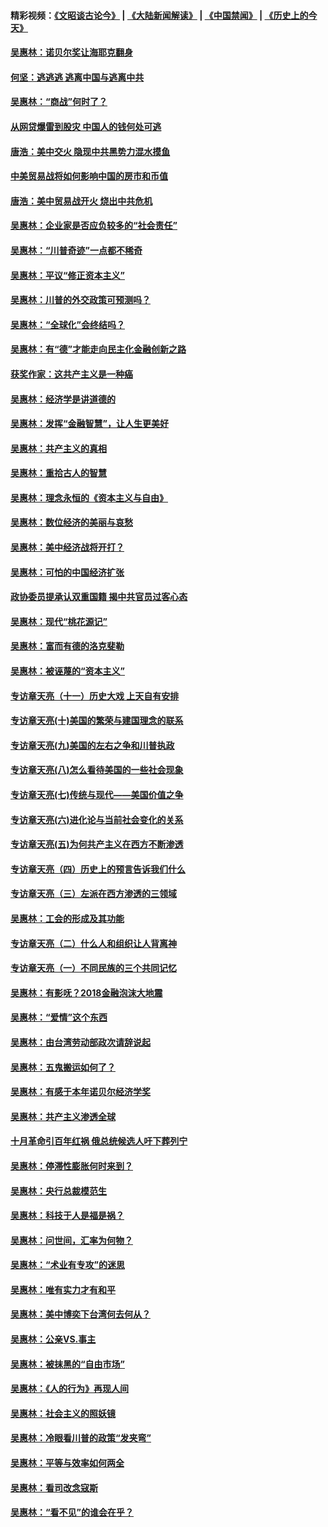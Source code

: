 #### 精彩视频：[《文昭谈古论今》](https://github.com/gfw-breaker/wenzhao/blob/master/README.md?t=01231530) | [《大陆新闻解读》](https://github.com/gfw-breaker/ntdtv-comedy/blob/master/README.md?t=01231530) | [《中国禁闻》](https://github.com/gfw-breaker/ntdtv-news/blob/master/README.md?t=01231530) | [《历史上的今天》](https://github.com/gfw-breaker/today-in-history/blob/master/README.md?t=01231530) 

#### [吴惠林：诺贝尔奖让海耶克翻身](../pages/nsc423/n10890049.md?t=01231530) 

#### [何坚：逃逃逃 逃离中国与逃离中共](../pages/nsc423/n10592891.md?t=01231530) 

#### [吴惠林：“商战”何时了？](../pages/nsc423/n10573558.md?t=01231530) 

#### [从网贷爆雷到股灾 中国人的钱何处可逃](../pages/nsc423/n10572800.md?t=01231530) 

#### [唐浩：美中交火 隐现中共黑势力混水摸鱼](../pages/nsc423/n10544040.md?t=01231530) 

#### [中美贸易战将如何影响中国的房市和币值](../pages/nsc423/n10543697.md?t=01231530) 

#### [唐浩：美中贸易战开火 烧出中共危机](../pages/nsc423/n10540126.md?t=01231530) 

#### [吴惠林：企业家是否应负较多的“社会责任”](../pages/nsc423/n10535022.md?t=01231530) 

#### [吴惠林：“川普奇迹”一点都不稀奇](../pages/nsc423/n10512808.md?t=01231530) 

#### [吴惠林：平议“修正资本主义”](../pages/nsc423/n10495724.md?t=01231530) 

#### [吴惠林：川普的外交政策可预测吗？](../pages/nsc423/n10462387.md?t=01231530) 

#### [吴惠林：“全球化”会终结吗？](../pages/nsc423/n10452838.md?t=01231530) 

#### [吴惠林：有“德”才能走向民主化金融创新之路](../pages/nsc423/n10432292.md?t=01231530) 

#### [获奖作家：这共产主义是一种癌](../pages/nsc423/n10431541.md?t=01231530) 

#### [吴惠林：经济学是讲道德的](../pages/nsc423/n10398014.md?t=01231530) 

#### [吴惠林：发挥“金融智慧”，让人生更美好](../pages/nsc423/n10375019.md?t=01231530) 

#### [吴惠林：共产主义的真相](../pages/nsc423/n10351394.md?t=01231530) 

#### [吴惠林：重拾古人的智慧](../pages/nsc423/n10337691.md?t=01231530) 

#### [吴惠林：理念永恒的《资本主义与自由》](../pages/nsc423/n10316274.md?t=01231530) 

#### [吴惠林：数位经济的美丽与哀愁](../pages/nsc423/n10292946.md?t=01231530) 

#### [吴惠林：美中经济战将开打？](../pages/nsc423/n10258825.md?t=01231530) 

#### [吴惠林：可怕的中国经济扩张](../pages/nsc423/n10219147.md?t=01231530) 

#### [政协委员提承认双重国籍 揭中共官员过客心态](../pages/nsc423/n10208809.md?t=01231530) 

#### [吴惠林：现代“桃花源记”](../pages/nsc423/n10185234.md?t=01231530) 

#### [吴惠林：富而有德的洛克斐勒](../pages/nsc423/n10142264.md?t=01231530) 

#### [吴惠林：被诬蔑的“资本主义”](../pages/nsc423/n10124816.md?t=01231530) 

#### [专访章天亮（十一）历史大戏 上天自有安排](../pages/nsc423/n10094905.md?t=01231530) 

#### [专访章天亮(十)美国的繁荣与建国理念的联系](../pages/nsc423/n10094899.md?t=01231530) 

#### [专访章天亮(九)美国的左右之争和川普执政](../pages/nsc423/n10094889.md?t=01231530) 

#### [专访章天亮(八)怎么看待美国的一些社会现象](../pages/nsc423/n10094857.md?t=01231530) 

#### [专访章天亮(七)传统与现代——美国价值之争](../pages/nsc423/n10093140.md?t=01231530) 

#### [专访章天亮(六)进化论与当前社会变化的关系](../pages/nsc423/n10092036.md?t=01231530) 

#### [专访章天亮(五)为何共产主义在西方不断渗透](../pages/nsc423/n10083620.md?t=01231530) 

#### [专访章天亮（四）历史上的预言告诉我们什么](../pages/nsc423/n10083606.md?t=01231530) 

#### [专访章天亮（三）左派在西方渗透的三领域](../pages/nsc423/n10081115.md?t=01231530) 

#### [吴惠林：工会的形成及其功能](../pages/nsc423/n10080633.md?t=01231530) 

#### [专访章天亮（二）什么人和组织让人背离神](../pages/nsc423/n10076637.md?t=01231530) 

#### [专访章天亮（一）不同民族的三个共同记忆](../pages/nsc423/n10074188.md?t=01231530) 

#### [吴惠林：有影呒？2018金融泡沫大地震](../pages/nsc423/n10040534.md?t=01231530) 

#### [吴惠林：“爱情”这个东西](../pages/nsc423/n10019423.md?t=01231530) 

#### [吴惠林：由台湾劳动部政次请辞说起](../pages/nsc423/n9979679.md?t=01231530) 

#### [吴惠林：五鬼搬运如何了？](../pages/nsc423/n9925338.md?t=01231530) 

#### [吴惠林：有感于本年诺贝尔经济学奖](../pages/nsc423/n9871883.md?t=01231530) 

#### [吴惠林：共产主义渗透全球](../pages/nsc423/n9812748.md?t=01231530) 

#### [十月革命引百年红祸 俄总统候选人吁下葬列宁](../pages/nsc423/n9810182.md?t=01231530) 

#### [吴惠林：停滞性膨胀何时来到？](../pages/nsc423/n9764136.md?t=01231530) 

#### [吴惠林：央行总裁模范生](../pages/nsc423/n9728134.md?t=01231530) 

#### [吴惠林：科技于人是福是祸？](../pages/nsc423/n9672982.md?t=01231530) 

#### [吴惠林：问世间，汇率为何物？](../pages/nsc423/n9621788.md?t=01231530) 

#### [吴惠林：“术业有专攻”的迷思](../pages/nsc423/n9580363.md?t=01231530) 

#### [吴惠林：唯有实力才有和平](../pages/nsc423/n9529599.md?t=01231530) 

#### [吴惠林：美中博奕下台湾何去何从？](../pages/nsc423/n9483598.md?t=01231530) 

#### [吴惠林：公亲VS.事主](../pages/nsc423/n9425637.md?t=01231530) 

#### [吴惠林：被抹黑的“自由市场”](../pages/nsc423/n9351545.md?t=01231530) 

#### [吴惠林：《人的行为》再现人间](../pages/nsc423/n9296339.md?t=01231530) 

#### [吴惠林：社会主义的照妖镜](../pages/nsc423/n9243460.md?t=01231530) 

#### [吴惠林：冷眼看川普的政策“发夹弯”](../pages/nsc423/n9120684.md?t=01231530) 

#### [吴惠林：平等与效率如何两全](../pages/nsc423/n9075430.md?t=01231530) 

#### [吴惠林：看司改念寇斯](../pages/nsc423/n9024915.md?t=01231530) 

#### [吴惠林：“看不见”的谁会在乎？](../pages/nsc423/n8977488.md?t=01231530) 

